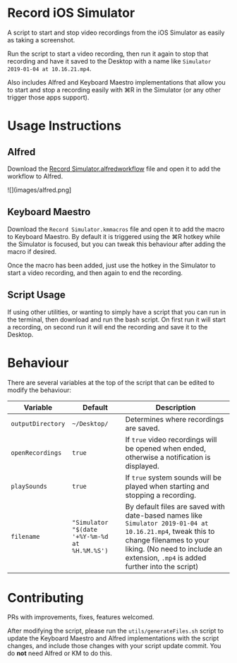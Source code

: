 # Record iOS Simulator
A script to start and stop video recordings from the iOS Simulator as easily as taking a screenshot.

Run the script to start a video recording, then run it again to stop that recording and have it saved to the Desktop with a name like `Simulator 2019-01-04 at 10.16.21.mp4`.

Also includes Alfred and Keyboard Maestro implementations that allow you to start and stop a recording easily with ⌘R in the Simulator (or any other trigger those apps support).

# Usage Instructions

## Alfred
Download the [Record Simulator.alfredworkflow](https://github.com/mono0926/record-ios-simulator/releases/download/1.0.0/Record.Simulator.alfredworkflow) file and open it to add the workflow to Alfred.

![](images/alfred.png]

## Keyboard Maestro
Download the `Record Simulator.kmmacros` file and open it to add the macro to Keyboard Maestro. By default it is triggered using the ⌘R hotkey while the Simulator is focused, but you can tweak this behaviour after adding the macro if desired.

Once the macro has been added, just use the hotkey in the Simulator to start a video recording, and then again to end the recording.

## Script Usage
If using other utilities, or wanting to simply have a script that you can run in the terminal, then download and run the bash script. On first run it will start a recording, on second run it will end the recording and save it to the Desktop.

# Behaviour
There are several variables at the top of the script that can be edited to modify the behaviour:

| Variable | Default | Description |
| --- | --- | --- |
| `outputDirectory` | `~/Desktop/` | Determines where recordings are saved. |
| `openRecordings` | `true` | If `true` video recordings will be opened when ended, otherwise a notification is displayed. |
| `playSounds` | `true` | If `true` system sounds will be played when starting and stopping a recording. |
| `filename` | `"Simulator "$(date '+%Y-%m-%d at %H.%M.%S')` | By default files are saved with date-based names like `Simulator 2019-01-04 at 10.16.21.mp4`, tweak this to change filenames to your liking. (No need to include an extension, `.mp4` is added further into the script) |

# Contributing

PRs with improvements, fixes, features welcomed.

After modifying the script, please run the `utils/generateFiles.sh` script to update the Keyboard Maestro and Alfred implementations with the script changes, and include those changes with your script update commit. You do __not__ need Alfred or KM to do this.
